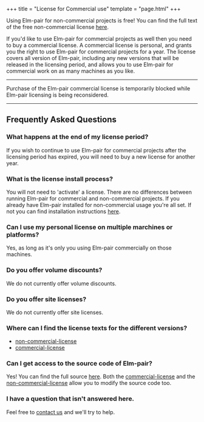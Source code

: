 +++
title = "License for Commercial use"
template = "page.html"
+++

Using Elm-pair for non-commercial projects is free! You can find the full text of the free non-commercial license [here][non-commercial-license].

If you'd like to use Elm-pair for commercial projects as well then you need to buy a commercial license. A commercial license is personal, and grants you the right to use Elm-pair for commercial projects for a year. The license covers all version of Elm-pair, including any new versions that will be released in the licensing period, and allows you to use Elm-pair for commercial work on as many machines as you like.

---

Purchase of the Elm-pair commercial license is temporarily blocked while Elm-pair licensing is being reconsidered.

---

## Frequently Asked Questions

### What happens at the end of my license period?

If you wish to continue to use Elm-pair for commercial projects after the licensing period has expired, you will need to buy a new license for another year.

### What is the license install process?

You will not need to 'activate' a license. There are no differences between running Elm-pair for commercial and non-commercial projects. If you already have Elm-pair installed for non-commercial usage you're all set. If not you can find installation instructions [here][installation instructions].

### Can I use my personal license on multiple marchines or platforms?

Yes, as long as it's only you using Elm-pair commercially on those machines.

### Do you offer volume discounts?

We do not currently offer volume discounts.

### Do you offer site licenses?

We do not currently offer site licenses.

### Where can I find the license texts for the different versions?

- [non-commercial-license][]
- [commercial-license][]

### Can I get access to the source code of Elm-pair?

Yes! You can find the full source [here][source-code]. Both the [commercial-license][] and the [non-commercial-license][] allow you to modify the source code too.

### I have a question that isn't answered here.

Feel free to [contact us][support] and we'll try to help.

[non-commercial-license]: https://github.com/jwoudenberg/elm-pair/blob/main/LICENSE
[commercial-license]: /commercial-license.pdf
[installation instructions]: https://github.com/jwoudenberg/elm-pair/blob/main/README.md#installation
[source-code]: https://github.com/jwoudenberg/elm-pair
[support]: /support
